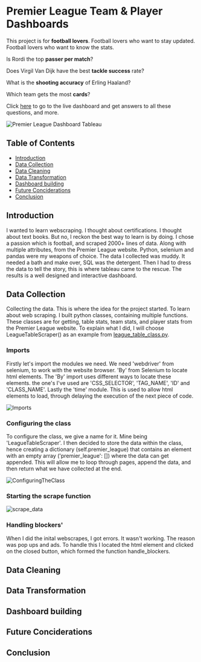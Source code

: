 # Premier League Team & Player Dashboards

This project is for **football lovers**. Football lovers who want to stay updated. Football lovers who want to know the stats. 

Is Rordi the top **passer per match**? 

Does Virgil Van Dijk have the best **tackle success** rate? 

What is the **shooting accuracy** of Erling Haaland? 

Which team gets the most **cards**? 

Click [here](https://public.tableau.com/app/profile/gurpalgohler/viz/PremierLeagueDashboard_17095666895140/PremierLeagueDashboard) to go to the live dashboard and get answers to all these questions, and more.


![Premier League Dashboard Tableau](https://github.com/thisisgurpal/Premier-League-Analytics/assets/97416784/619ea0ca-aabb-4ff3-bdef-269afd0539c1)

## Table of Contents
- [Introduction](#introduction)
- [Data Collection](#data-collection)
- [Data Cleaning](#data-cleaning)
- [Data Transformation](#data-transformation)
- [Dashboard building](#dashboard-building)
- [Future Conciderations](#future-conciderations)
- [Conclusion](#conclusion)

## Introduction

I wanted to learn webscraping. I thought about certifications. I thought about text books. But no, I reckon the best way to learn is by doing. I chose a passion which is football, and scraped 2000+ lines of data. Along with multiple attributes, from the Premier League website. Python, selenium and pandas were my weapons of choice. The data I collected was muddy. It needed a bath and make over, SQL was the detergent. Then I had to dress the data to tell the story, this is where tableau came to the rescue. The results is a well designed and interactive dashboard.

## Data Collection

Collecting the data. This is where the idea for the project started. To learn about web scraping. I built python classes, containing multiple functions. These classes are for getting, table stats, team stats, and player stats from the Premier League website. To explain what I did, I will choose LeagueTableScraper() as an example from [league_table_class.py](https://github.com/thisisgurpal/Premier-League-Analytics/blob/master/1.%20Webscraping%20%26%20Data%20Collection%20(Python)/Weekly%20Collection/Webscrape%20Classes/league_table_class.py).

### Imports

Firstly let's import the modules we need. We need 'webdriver' from selenium, to work with the website browser. 'By' from Selenium to locate html elements. The 'By' import uses different ways to locate these elements. the one's I've used are 'CSS_SELECTOR', 'TAG_NAME', 'ID' and 'CLASS_NAME'. Lastly the 'time' module. This is used to allow html elements to load, through delaying the execution of the next piece of code.

![Imports](https://github.com/thisisgurpal/Premier-League-Analytics/assets/97416784/cdaba14f-bc8d-43d2-b0ad-df9b215b1153)

### Configuring the class

To configure the class, we give a name for it. Mine being 'LeagueTableScraper'. I then decided to store the data within the class, hence creating a dictionary (self.premier_league) that contains an element with an empty array ('premier_league': []) where the data can get appended. This will allow me to loop through pages, append the data, and then return what we have collected at the end.

![ConfiguringTheClass](https://github.com/thisisgurpal/Premier-League-Analytics/assets/97416784/630f2bb7-0364-40ca-9e96-a428c44cf32c)

### Starting the scrape function

![scrape_data](https://github.com/thisisgurpal/Premier-League-Analytics/assets/97416784/7dcb7c14-fe9a-4929-b0a4-7efc716855e1)

### Handling blockers'

When I did the inital webscrapes, I got errors. It wasn't working. The reason was pop ups and ads. To handle this I located the html element and clicked on the closed button, which formed the function handle_blockers.

## Data Cleaning
## Data Transformation
## Dashboard building
## Future Conciderations
## Conclusion
